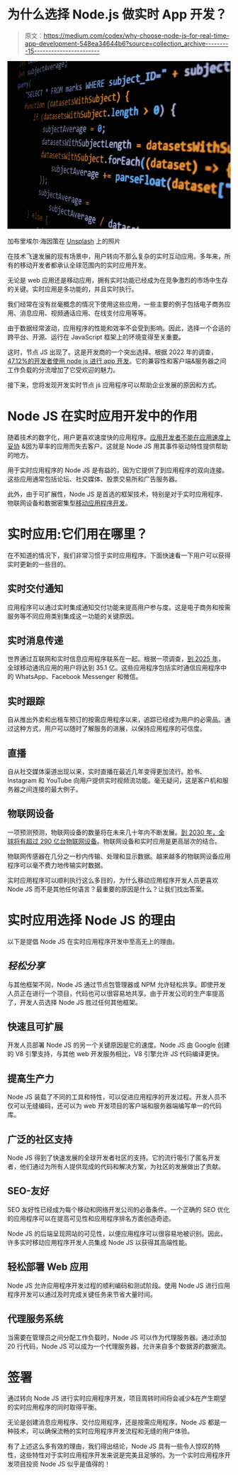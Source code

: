 # 为什么选择 Node.js 做实时 App 开发？

> 原文：<https://medium.com/codex/why-choose-node-js-for-real-time-app-development-548ea34644b6?source=collection_archive---------15----------------------->

![](img/dbca889bd187756bf5a3c56c93c497ed.png)

加布里埃尔·海因策在 [Unsplash](https://unsplash.com?utm_source=medium&utm_medium=referral) 上的照片

在技术飞速发展的现有场景中，用户转向不那么复杂的实时互动应用。多年来，所有的移动开发者都承认全球范围内的实时应用开发。

无论是 web 应用还是移动应用，拥有实时功能已经成为在竞争激烈的市场中生存的关键。实时应用是多功能的，并且实时执行。

我们经常在没有丝毫概念的情况下使用这些应用，一些主要的例子包括电子商务应用、消息应用、视频通话应用、在线支付应用等等。

由于数据经常波动，应用程序的性能和效率不会受到影响。因此，选择一个合适的跨平台、开源、运行在 JavaScript 框架上的环境变得至关重要。

这时，节点 JS 出现了。这是开发商的一个突出选择。根据 2022 年的调查， [47.12%的开发者使用 node js 进行 app 开发](https://www.statista.com/statistics/1124699/worldwide-developer-survey-most-used-frameworks-web/)。它的兼容性和客户端&服务器之间工作负载的分流增加了它受欢迎的魅力。

接下来，您将发现开发实时节点 js 应用程序可以帮助企业发展的原因和方式。

# Node JS 在实时应用开发中的作用

随着技术的数字化，用户更喜欢速度快的应用程序。[应用开发者不能在应用速度上妥协](https://www.resourcifi.com/blog/how-to-hire-remote-developers/) &因为草率的应用而失去客户。这就是 Node JS 用其事件驱动特性提供帮助的地方。

用于实时应用程序的 Node JS 是有益的，因为它提供了到应用程序的双向连接。这些应用通常包括论坛、社交媒体、股票交易所和广告服务器。

此外，由于可扩展性，Node JS 是首选的框架技术，特别是对于实时应用程序、物联网设备和数据密集型[移动应用程序开发](https://www.resourcifi.com/blog/app-development/?utm_source=codelikeagirl&utm_medium=offsite)。

# 实时应用:它们用在哪里？

在不知道的情况下，我们非常习惯于实时应用程序。下面快速看一下用户可以获得实时更新的一些目的。

## 实时交付通知

应用程序可以通过实时集成通知交付功能来提高用户参与度。这是电子商务和按需服务等不同应用类别集成这一功能的关键原因。

## 实时消息传递

世界通过互联网和实时信息应用程序联系在一起。根据一项调查，[到 2025 年](https://www.statista.com/statistics/483255/number-of-mobile-messaging-users-worldwide/)，全球移动通讯应用的用户将达到 35.1 亿。这些应用程序包括实时通信应用程序中的 WhatsApp、Facebook Messenger 和微信。

## 实时跟踪

自从推出外卖和出租车预订的按需应用程序以来，追踪已经成为用户的必需品。通过这种方式，用户可以随时了解服务的进展，以保持应用程序的可信度。

## 直播

自从社交媒体渠道出现以来，实时直播在最近几年变得更加流行。脸书、Instagram 和 YouTube 向用户提供实时视频流功能。毫无疑问，这是客户机和服务器之间连接的最大例子。

## 物联网设备

一项预测预测，物联网设备的数量将在未来几十年内不断发展。[到 2030 年，全球将有超过 290 亿台物联网设备](https://www.statista.com/statistics/1183457/iot-connected-devices-worldwide/)。物联网设备和实时应用是更高层次的结合。

物联网传感器在几分之一秒内传输、处理和显示数据。越来越多的物联网设备应用程序可以毫不费力地传输实时数据。

实时应用程序可以顺利执行这么多目的，为什么移动应用程序开发人员更喜欢 Node JS 而不是其他任何语言？最重要的原因是什么？让我们找出答案。

# 实时应用选择 Node JS 的理由

以下是提倡 Node JS 在实时应用程序开发中至高无上的理由。

## *轻松分享*

与其他框架不同，Node JS 通过节点包管理器或 NPM 允许轻松共享。即使开发人员正在进行一个项目，代码也可以很容易地共享。由于开发公司的生产率提高了，开发人员选择 Node JS 胜过任何其他框架。

## 快速且可扩展

开发人员部署 Node JS 的另一个关键原因是它的速度。Node JS 由 Google 创建的 V8 引擎支持，与其他 web 开发服务相比，V8 引擎允许 JS 代码编译更快。

## 提高生产力

Node JS 装载了不同的工具和特性，可以促进应用程序的开发过程。开发人员不仅可以无缝编码，还可以为 web 开发项目的客户端和服务器端编写单一的代码库。

## 广泛的社区支持

Node JS 得到了快速发展的全球开发者社区的支持。它的流行吸引了匿名开发者，他们通过为所有人提供现成的代码和解决方案，为社区的发展做出了贡献。

## SEO-友好

SEO 友好性已经成为每个移动和网络开发公司的必备条件。一个正确的 SEO 优化的应用程序可以在提高可见性和应用程序排名方面创造奇迹。

Node JS 的后端呈现网站的可见性，以便应用程序可以很容易地被识别。因此，许多实时移动应用程序开发人员集成 Node JS 以获得其高端性能。

## 轻松部署 Web 应用

Node JS 允许应用程序开发过程的顺利编码和测试阶段。使用 Node JS 进行应用程序开发可以通过及时完成关键任务来节省大量时间。

## 代理服务系统

当需要在管理员之间分配工作负载时，Node JS 可以作为代理服务器。通过添加 20 行代码，Node JS 可以成为一个代理服务器，允许来自多个数据源的数据流。

# 签署

通过转向 Node JS 进行实时应用程序开发，项目周转时间将会减少&在产生期望的实时应用程序的同时取得平衡。

无论是创建消息应用程序、交付应用程序，还是按需应用程序，Node JS 都是一种技术，可以确保流畅的实时应用程序开发流程和无缝的用户体验。

有了上述这么多有效的理由，我们得出结论，Node JS 具有一些令人惊叹的特性，这些特性对于实时应用程序开发来说是完美且足够的。为一个实时应用程序开发项目投资 Node JS 似乎是值得的！